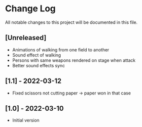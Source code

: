 # Change Log
All notable changes to this project will be documented in this file.

## [Unreleased]
- Animations of walking from one field to another
- Sound effect of walking
- Persons with same weapons rendered on stage when attack
- Better sound effects sync

## [1.1] - 2022-03-12
- Fixed scissors not cutting paper -> paper won in that case

## [1.0] - 2022-03-10
- Initial version
